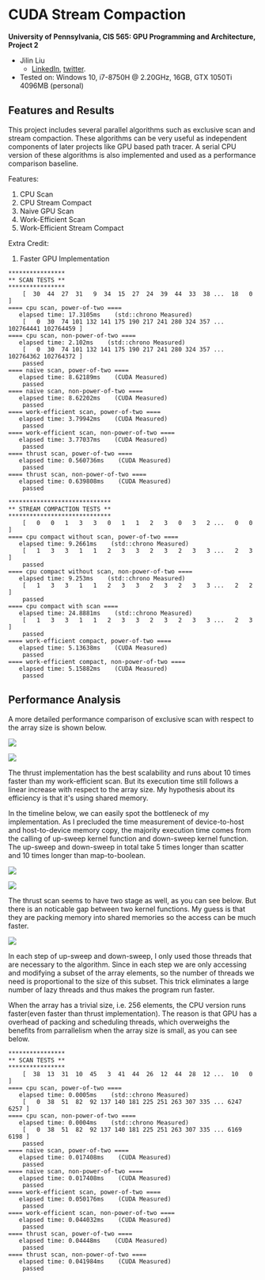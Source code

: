 CUDA Stream Compaction
======================

**University of Pennsylvania, CIS 565: GPU Programming and Architecture, Project 2**

* Jilin Liu
  * [LinkedIn](https://www.linkedin.com/in/jilin-liu-61b273192/), [twitter](https://twitter.com/Jilin18043110).
* Tested on: Windows 10, i7-8750H @ 2.20GHz, 16GB, GTX 1050Ti 4096MB (personal)

## Features and Results

This project includes several parallel algorithms such as exclusive scan and stream compaction. These algorithms can be very useful as independent components of later projects like GPU based path tracer. A serial CPU version of these algorithms is also implemented and used as a performance comparison baseline.

Features:
1. CPU Scan
2. CPU Stream Compact
3. Naive GPU Scan
4. Work-Efficient Scan
5. Work-Efficient Stream Compact

Extra Credit:
1. Faster GPU Implementation

```
****************
** SCAN TESTS **
****************
    [  30  44  27  31   9  34  15  27  24  39  44  33  38 ...  18   0 ]
==== cpu scan, power-of-two ====
   elapsed time: 17.3105ms    (std::chrono Measured)
    [   0  30  74 101 132 141 175 190 217 241 280 324 357 ... 102764441 102764459 ]
==== cpu scan, non-power-of-two ====
   elapsed time: 2.102ms    (std::chrono Measured)
    [   0  30  74 101 132 141 175 190 217 241 280 324 357 ... 102764362 102764372 ]
    passed
==== naive scan, power-of-two ====
   elapsed time: 8.62189ms    (CUDA Measured)
    passed
==== naive scan, non-power-of-two ====
   elapsed time: 8.62202ms    (CUDA Measured)
    passed
==== work-efficient scan, power-of-two ====
   elapsed time: 3.79942ms    (CUDA Measured)
    passed
==== work-efficient scan, non-power-of-two ====
   elapsed time: 3.77037ms    (CUDA Measured)
    passed
==== thrust scan, power-of-two ====
   elapsed time: 0.560736ms    (CUDA Measured)
    passed
==== thrust scan, non-power-of-two ====
   elapsed time: 0.639808ms    (CUDA Measured)
    passed

*****************************
** STREAM COMPACTION TESTS **
*****************************
    [   0   0   1   3   3   0   1   1   2   3   0   3   2 ...   0   0 ]
==== cpu compact without scan, power-of-two ====
   elapsed time: 9.2661ms    (std::chrono Measured)
    [   1   3   3   1   1   2   3   3   2   3   2   3   3 ...   2   3 ]
    passed
==== cpu compact without scan, non-power-of-two ====
   elapsed time: 9.253ms    (std::chrono Measured)
    [   1   3   3   1   1   2   3   3   2   3   2   3   3 ...   2   2 ]
    passed
==== cpu compact with scan ====
   elapsed time: 24.8881ms    (std::chrono Measured)
    [   1   3   3   1   1   2   3   3   2   3   2   3   3 ...   2   3 ]
    passed
==== work-efficient compact, power-of-two ====
   elapsed time: 5.13638ms    (CUDA Measured)
    passed
==== work-efficient compact, non-power-of-two ====
   elapsed time: 5.15882ms    (CUDA Measured)
    passed
```

## Performance Analysis

A more detailed performance comparison of exclusive scan with respect to the array size is shown below.

![](comp1.JPG)

![](comp2.JPG)

The thrust implementation has the best scalability and runs about 10 times faster than my work-efficient scan. But its execution time still follows a linear increase with respect to the array size. My hypothesis about its efficiency is that it's using shared memory.

In the timeline below, we can easily spot the bottleneck of my implementation. As I precluded the time measurement of device-to-host and host-to-device memory copy, the majority execution time comes from the calling of up-sweep kernel function and down-sweep kernel function. The up-sweep and down-sweep in total take 5 times longer than scatter and 10 times longer than map-to-boolean.

![](t.JPG)

![](t2.JPG)

The thrust scan seems to have two stage as well, as you can see below. But there is an noticable gap between two kernel functions. My guess is that they are packing memory into shared memories so the access can be much faster.

![](thrust.JPG)

In each step of up-sweep and down-sweep, I only used those threads that are necessary to the algorithm. Since in each step we are only accessing and modifying a subset of the array elements, so the number of threads we need is proportional to the size of this subset. This trick eliminates a large number of lazy threads and thus makes the program run faster.

When the array has a trivial size, i.e. 256 elements, the CPU version runs faster(even faster than thrust implementation). The reason is that GPU has a overhead of packing and scheduling threads, which overweighs the benefits from parrallelism when the array size is small, as you can see below.

```
****************
** SCAN TESTS **
****************
    [  38  13  31  10  45   3  41  44  26  12  44  28  12 ...  10   0 ]
==== cpu scan, power-of-two ====
   elapsed time: 0.0005ms    (std::chrono Measured)
    [   0  38  51  82  92 137 140 181 225 251 263 307 335 ... 6247 6257 ]
==== cpu scan, non-power-of-two ====
   elapsed time: 0.0004ms    (std::chrono Measured)
    [   0  38  51  82  92 137 140 181 225 251 263 307 335 ... 6169 6198 ]
    passed
==== naive scan, power-of-two ====
   elapsed time: 0.017408ms    (CUDA Measured)
    passed
==== naive scan, non-power-of-two ====
   elapsed time: 0.017408ms    (CUDA Measured)
    passed
==== work-efficient scan, power-of-two ====
   elapsed time: 0.050176ms    (CUDA Measured)
    passed
==== work-efficient scan, non-power-of-two ====
   elapsed time: 0.044032ms    (CUDA Measured)
    passed
==== thrust scan, power-of-two ====
   elapsed time: 0.04448ms    (CUDA Measured)
    passed
==== thrust scan, non-power-of-two ====
   elapsed time: 0.041984ms    (CUDA Measured)
    passed
```



